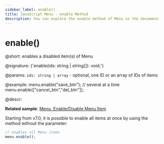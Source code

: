 ```yaml
---
sidebar_label: enable()
title: JavaScript Menu - enable Method 
description: You can explore the enable method of Menu in the documentation of the DHTMLX JavaScript UI library. Browse developer guides and API reference, try out code examples and live demos, and download a free 30-day evaluation version of DHTMLX Suite 7.
---
```


# enable()

@short: enables a disabled item(s) of Menu

@signature: {'enable(ids: string | string[]): void;'}

@params:
`ids: string | array` - optional, one ID or an array of IDs of items

@example:
menu.enable("save_btn");
// several at a time
menu.enable(["cancel_btn","del_btn"]);

@descr:

**Related sample**: [Menu. Enable/Disable Menu Item](https://snippet.dhtmlx.com/zuoam7r7)

Starting from v7.0, it is possible to enable all items at once by using the method without the parameter:

~~~js
// enables all Menu items
menu.enable();
~~~
